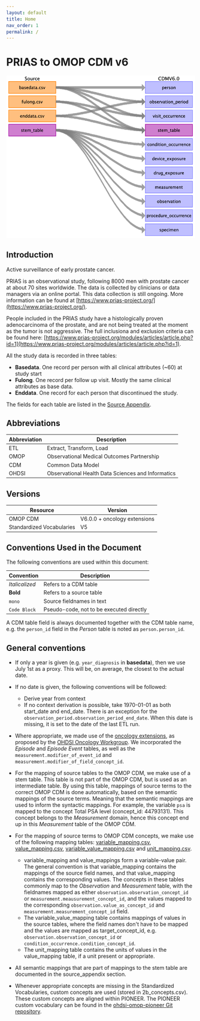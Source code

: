 ```yaml
---
layout: default
title: Home
nav_order: 1
permalink: /
---
```


# PRIAS to OMOP CDM v6

![](index_files/image1.png)

## Introduction
Active surveillance of early prostate cancer.

PRIAS is an observational study, following 8000 men with prostate cancer at about 70 sites worldwide.
The data is collected by clinicians or data managers via an online portal. This data collection is still ongoing.
More information can be found at [https://www.prias-project.org/](https://www.prias-project.org/).

People included in the PRIAS study have a histologically proven adenocarcinoma of the prostate, and are not being
treated at the moment as the tumor is not aggressive. The full inclusiona and exclusion criteria can be found here:
[https://www.prias-project.org/modules/articles/article.php?id=1](https://www.prias-project.org/modules/articles/article.php?id=1).

All the study data is recorded in three tables:
- **Basedata**. One record per person with all clinical attributes (~60) at study start
- **Fulong**. One record per follow up visit. Mostly the same clinical attributes as base data.
- **Enddata**. One record for each person that discontinued the study.

The fields for each table are listed in the [Source Appendix](source_appendix.md).

## Abbreviations

| Abbreviation | Description                                |
| ------------ | ------------------------------------------ |
| ETL          | Extract, Transform, Load                   |
| OMOP         | Observational Medical Outcomes Partnership |
| CDM          | Common Data Model                          |
| OHDSI        | Observational Health Data Sciences and Informatics |

## Versions
| Resource     | Version                                    |
| ------------ | ------------------------------------------ |
| OMOP CDM     | V6.0.0 + oncology extensions               |
| Standardized Vocabularies | V5                            |


## Conventions Used in the Document

The following conventions are used within this document:

| Convention     | Description                                |
| -------------- | ------------------------------------------ |
| *Italicalized* | Refers to a CDM table                      |
| **Bold**       | Refers to a source table                   |
| ``mono``       | Source fieldnames in text                         |
| `Code Block`   | Pseudo-code, not to be executed directly   |

A CDM table field is always documented together with the CDM table name,
e.g. the ``person_id`` field in the *Person* table is noted as ``person.person_id``.

## General conventions

* If only a year is given (e.g. ``year_diagnosis`` in **basedata**), 
then we use July 1st as a proxy. This will be, on average, the closest 
to the actual date.

* If no date is given, the following conventions will be followed:
    * Derive year from context
    * If no context derivation is possible, take 1970-01-01 as both start_date and end_date. 
    There is an exception for the ``observation_period.observation_period_end_date``. When this date is missing,
    it is set to the date of the last ETL run.

* Where appropriate, we made use of the [oncology extensions](https://github.com/OHDSI/OncologyWG/wiki), as proposed by the [OHDSI Oncology Workgroup](https://github.com/OHDSI/OncologyWG).
 We incorporated the *Episode* and *Episode Event* tables, as well as the ``measurement.modifier_of_event_id`` and ``measurement.modifier_of_field_concept_id``.
 
* For the mapping of source tables to the OMOP CDM, we make use of a stem table. This table is not part of the
OMOP CDM, but is used as an intermediate table. By using this table, mappings of source terms to the correct OMOP CDM
is done automatically, based on the semantic mappings of the source terms.
Meaning that the semantic mappings are used to inform the syntactic mappings.
For example, the variable ``psa`` is mapped to the concept Total PSA level (concept_id: 44793131). 
This concept belongs to the *Measurement* domain, hence this concept end up in this *Measurement* table of the OMOP CDM.

* For the mapping of source terms to OMOP CDM concepts, we make use of 
the following mapping tables: [variable_mapping.csv](https://github.com/thehyve/ohdsi-etl-prias/blob/master/resources/mapping_tables/variable_mapping.csv), 
[value_mapping.csv](https://github.com/thehyve/ohdsi-etl-prias/blob/master/resources/mapping_tables/value_mapping.csv),
[variable_value_mapping.csv](https://github.com/thehyve/ohdsi-etl-prias/blob/master/resources/mapping_tables/variable_value_mapping.csv) 
and [unit_mapping.csv](https://github.com/thehyve/ohdsi-etl-prias/blob/master/resources/mapping_tables/unit_mapping.csv).
    * variable_mapping and value_mappings form a 
    variable-value pair. The general convention is that variable_mapping
    contains the mappings of the source field names, and that value_mapping
    contains the corresponding values. The concepts in these tables commonly 
    map to the *Observation* and *Measurement* table, with the fieldnames 
    mapped as either ``observation.observation_concept_id`` or ``measurement.meausurement_concept_id``,
    and the values mapped to the corresponding ``observation.value_as_concept_id`` and ``measurement.measurement_concept_id`` field.
    * The variable_value_mapping table contains mappings of values in the source tables, where the field names
    don't have to be mapped and the values are mapped as target_concept_id, e.g. ``observation.observation_concept_id`` or 
    ``condition_occurrence.condition_concept_id``.
    * The unit_mapping table contains the units of values in the value_mapping table,
    if a unit present or appropriate.

* All semantic mappings that are part of mappings to the stem table are documented in the source_appendix section.   
 
 * Whenever appropriate concepts are missing in the Standardized Vocabularies, custom concepts are used (stored in 2b_concepts.csv).
 These custom concepts are aligned within PIONEER. The PIONEER custom vocabulary can be found in the [ohdsi-omop-pioneer Git repository](https://github.com/thehyve/ohdsi-omop-pioneer/tree/master/pioneer_custom_vocabulary).  